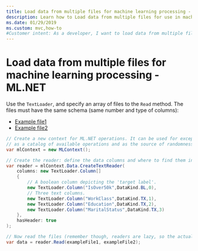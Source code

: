 ```yaml
---
title: Load data from multiple files for machine learning processing - ML.NET
description: Learn how to Load data from multiple files for use in machine learning model building, training, and scoring with ML.NET
ms.date: 01/29/2019
ms.custom: mvc,how-to
#Customer intent: As a developer, I want to load data from multiple files so that I can use it in machine learning model building, training, and scoring with ML.NET.
---
```

# Load data from multiple files for machine learning processing - ML.NET

Use the `TextLoader`, and specify an array of files to the `Read` method. The files must have the same schema (same number and type of columns):

* [Example file1](https://github.com/dotnet/machinelearning/blob/e3a34ae6ae1b25ac96faa0317308703ce943ff95/test/data/adult.train)
* [Example file2](https://github.com/dotnet/machinelearning/blob/e3a34ae6ae1b25ac96faa0317308703ce943ff95/test/data/adult.test)

```csharp
// Create a new context for ML.NET operations. It can be used for exception tracking and logging, 
// as a catalog of available operations and as the source of randomness.
var mlContext = new MLContext();

// Create the reader: define the data columns and where to find them in the text file.
var reader = mlContext.Data.CreateTextReader(
    columns: new TextLoader.Column[]
    {
        // A boolean column depicting the 'target label'.
        new TextLoader.Column("IsOver50k",DataKind.BL,0),
        // Three text columns.
        new TextLoader.Column("WorkClass",DataKind.TX,1),
        new TextLoader.Column("Education",DataKind.TX,2),
        new TextLoader.Column("MaritalStatus",DataKind.TX,3)
    },
    hasHeader: true
);

// Now read the files (remember though, readers are lazy, so the actual reading will happen when the data is accessed).
var data = reader.Read(exampleFile1, exampleFile2);
```